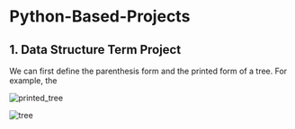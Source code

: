 # Python-Based-Projects

## 1. Data Structure Term Project

We can first define the parenthesis form and the printed form of a tree. For example, the

![printed_tree](https://user-images.githubusercontent.com/55181957/98542626-2c7d1600-22cc-11eb-8000-d63264e14267.png)

![tree](https://user-images.githubusercontent.com/55181957/98544223-a6160380-22ce-11eb-971a-e24c0f5e7a34.png)
